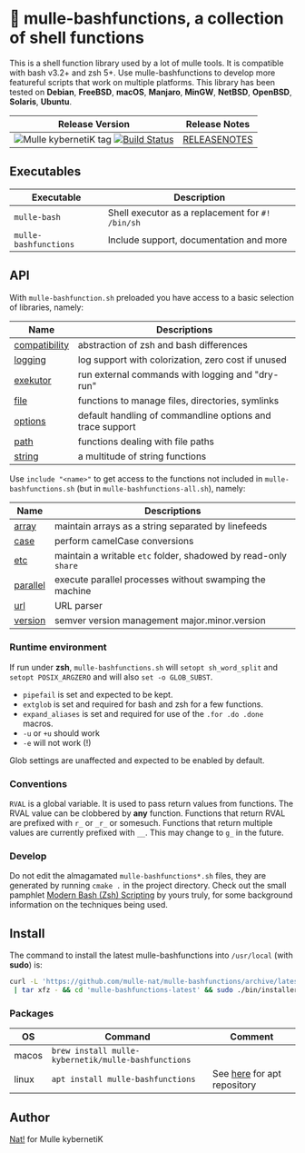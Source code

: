 # 🥊 mulle-bashfunctions, a collection of shell functions

This is a shell function library used by a lot of mulle tools. It is
compatible with bash v3.2+ and zsh 5+. Use mulle-bashfunctions to develop more
featureful scripts that work on multiple platforms. This library has been
tested on **Debian**, **FreeBSD**, **macOS**, **Manjaro**, **MinGW**,
**NetBSD**, **OpenBSD**, **Solaris**, **Ubuntu**.

| Release Version                                       | Release Notes
|-------------------------------------------------------|--------------
| ![Mulle kybernetiK tag](https://img.shields.io/github/tag/mulle-nat/mulle-bashfunctions.svg?branch=release) [![Build Status](https://github.com/mulle-nat/mulle-bashfunctions/workflows/CI/badge.svg?branch=release)](//github.com/mulle-nat/mulle-bashfunctions/actions)| [RELEASENOTES](RELEASENOTES.md) |

## Executables

| Executable            | Description
|-----------------------|--------------------------------
| `mulle-bash`          | Shell executor as a replacement for `#! /bin/sh`
| `mulle-bashfunctions` | Include support, documentation and more


## API

With `mulle-bashfunction.sh` preloaded you have access to a basic selection
of libraries, namely:


| Name                                        | Descriptions                                        |
|---------------------------------------------|-----------------------------------------------------|
| [compatibility](src/mulle-compatibility.sh) | abstraction of zsh and bash differences             |
| [logging](src/mulle-logging.sh)             | log support with colorization, zero cost if unused  |
| [exekutor](src/mulle-exekutor.sh)           | run external commands with logging and "dry-run"    |
| [file](src/mulle-file.sh)                   | functions to manage files, directories, symlinks    |
| [options](src/mulle-options.sh)             | default handling of commandline options and trace support |
| [path](src/mulle-path.sh)                   | functions dealing with file paths                   |
| [string](src/mulle-string.sh)               | a multitude of string functions                     |


Use `include "<name>"` to get access to the functions not included in
`mulle-bashfunctions.sh` (but in `mulle-bashfunctions-all.sh`), namely:

| Name                              | Descriptions                                                    |
|-----------------------------------|-----------------------------------------------------------------|
| [array](src/mulle-array.sh)       | maintain arrays as a string separated by linefeeds              |
| [case](src/mulle-case.sh)         | perform camelCase conversions                                   |
| [etc](src/mulle-etc.sh)           | maintain a writable `etc` folder, shadowed by read-only `share` |
| [parallel](src/mulle-parallel.sh) | execute parallel processes without swamping the machine         |
| [url](src/mulle-url.sh)           | URL parser                                                      |
| [version](src/mulle-version.sh)   | semver version management major.minor.version                   |




### Runtime environment

If run under **zsh**, `mulle-bashfunctions.sh` will `setopt sh_word_split`
and `setopt POSIX_ARGZERO` and will also `set -o GLOB_SUBST`.

* `pipefail` is set and expected to be kept.
* `extglob` is set and required for bash and zsh for a few functions.
* `expand_aliases` is set and required for use of the `.for .do .done` macros.
* `-u` or `+u` should work
* `-e` will not work (!)

Glob settings are unaffected and expected to be enabled by default.

### Conventions

`RVAL` is a global variable. It is used to pass return values from functions.
The RVAL value can be clobbered by **any** function. Functions that return RVAL
are prefixed with `r_` or `_r_` or somesuch. Functions that return multiple
values are currently prefixed with `__`. This may change to `g_` in the
future.


### Develop

Do not edit the almagamated `mulle-bashfunctions*.sh` files, they are generated
by running `cmake .` in the project directory.
Check out the small pamphlet [Modern Bash (Zsh) Scripting](https://www.mulle-kybernetik.com/modern-bash-scripting)
by yours truly, for some background information on the techniques being used.







## Install

The command to install the latest mulle-bashfunctions into `/usr/local` (with **sudo**) is:

``` bash
curl -L 'https://github.com/mulle-nat/mulle-bashfunctions/archive/latest.tar.gz' \
 | tar xfz - && cd 'mulle-bashfunctions-latest' && sudo ./bin/installer /usr/local
```

### Packages

| OS    | Command                            | Comment
|-------|------------------------------------|-------------------------
| macos | `brew install mulle-kybernetik/mulle-bashfunctions` | 
| linux | `apt install mulle-bashfunctions` | See [here](https://github.com/mulle-sde/mulle-sde-developer#debian-mulle-kybernetik-repository) for apt repository


## Author

[Nat!](https://mulle-kybernetik.com/weblog) for Mulle kybernetiK


